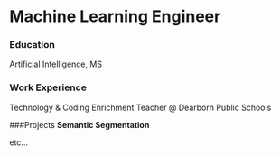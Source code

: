 # Machine Learning Engineer

### Education
Artificial Intelligence, MS

### Work Experience
Technology & Coding Enrichment Teacher @ Dearborn Public Schools

###Projects
**Semantic Segmentation**

etc...
